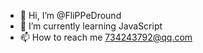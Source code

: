 - 👋 Hi, I’m @FliPPeDround
- 🌱 I’m currently learning JavaScript
- 📫 How to reach me 734243792@qq.com

<!---
FliPPeDround/FliPPeDround is a ✨ special ✨ repository because its `README.md` (this file) appears on your GitHub profile.
You can click the Preview link to take a look at your changes.
--->
